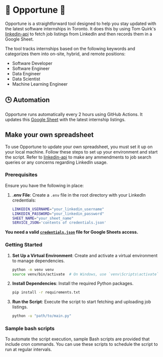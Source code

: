 # 🚀 Opportune 🚀

Opportune is a straightforward tool designed to help you stay updated with the latest software internships in Toronto. It does this by using Tom Quirk's [linkedin-api](https://github.com/tomquirk/linkedin-api) to fetch job listings from LinkedIn and then records them in a Google Sheet.

The tool tracks internships based on the following keywords and categorizes them into on-site, hybrid, and remote positions:

- Software Developer
- Software Engineer
- Data Engineer 
- Data Scientist
- Machine Learning Engineer

## 🕒 Automation

Opportune runs automatically every 2 hours using GitHub Actions. It updates this [Google Sheet](https://docs.google.com/spreadsheets/d/1Zr8g0dNSZ3Ty1LCo_NL4CNLRcFSjKfUt7sM1STkyfzQ/edit?gid=0#gid=0) with the latest internship listings.

## Make your own spreadsheet

To use Opportune to update your own spreadsheet, you must set it up on your local machine. Follow these steps to set up your environment and start the script. Refer to [linkedin-api](https://github.com/tomquirk/linkedin-api) to make any ammendments to job search queries or any concerns regarding LinkedIn usage.

### Prerequisites

Ensure you have the following in place:

1. **.env File**: Create a `.env` file in the root directory with your LinkedIn credentials:

    ```bash
    LINKEDIN_USERNAME="your_linkedin_username"
    LINKEDIN_PASSWORD="your_linkedin_password"
    SHEET_NAME="your_sheet_name"
    SERVICE_JSON='contents of credentials.json'
    ```

**You need a valid [`credentials.json`](https://docs.gspread.org/en/v6.0.1/oauth2.html#for-bots-using-service-account) file for Google Sheets access.**

### Getting Started

1. **Set Up a Virtual Environment**: Create and activate a virtual environment to manage dependencies.

    ```bash
    python -m venv venv
    source venv/bin/activate  # On Windows, use `venv\Scripts\activate`
    ```

2. **Install Dependencies**: Install the required Python packages.

    ```bash
    pip install -r requirements.txt
    ```

3. **Run the Script**: Execute the script to start fetching and uploading job listings.

    ```bash
    python -u "path/to/main.py"
    ```

### Sample bash scripts

To automate the script execution, sample Bash scripts are provided that include cron commands. You can use these scripts to schedule the script to run at regular intervals. 
